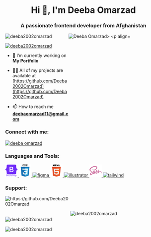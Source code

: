 <h1 align="center">Hi 👋, I'm Deeba Omarzad</h1>
<h3 align="center">A passionate frontend developer from Afghanistan</h3>
<img src="https://i.pinimg.com/originals/e8/f4/53/e8f453469a3ec97ecd354df465d73913.gif" align="right" width="300px" height="300px" alt="Deeba Omarzad>

<p align="left"> <img src="https://komarev.com/ghpvc/?username=deeba2002omarzad&label=Profile%20views&color=0e75b6&style=flat" alt="deeba2002omarzad" /> </p>

<p align="left"> <a href="https://github.com/ryo-ma/github-profile-trophy"><img src="https://github-profile-trophy.vercel.app/?username=deeba2002omarzad" alt="deeba2002omarzad" /></a> </p>

- 🔭 I’m currently working on **My Portfolio**

- 👨‍💻 All of my projects are available at [https://github.com/Deeba2002Omarzad](https://github.com/Deeba2002Omarzad)

- 📫 How to reach me **deebaomarzad11@gmail.com**

<h3 align="left">Connect with me:</h3>
<p align="left">
<a href="https://linkedin.com/in/deeba omarzad" target="blank"><img align="center" src="https://raw.githubusercontent.com/rahuldkjain/github-profile-readme-generator/master/src/images/icons/Social/linked-in-alt.svg" alt="deeba omarzad" height="30" width="40" /></a>
</p>

<h3 align="left">Languages and Tools:</h3>
<p align="left"> <a href="https://getbootstrap.com" target="_blank" rel="noreferrer"> <img src="https://raw.githubusercontent.com/devicons/devicon/master/icons/bootstrap/bootstrap-plain-wordmark.svg" alt="bootstrap" width="40" height="40"/> </a> <a href="https://www.w3schools.com/css/" target="_blank" rel="noreferrer"> <img src="https://raw.githubusercontent.com/devicons/devicon/master/icons/css3/css3-original-wordmark.svg" alt="css3" width="40" height="40"/> </a> <a href="https://www.figma.com/" target="_blank" rel="noreferrer"> <img src="https://www.vectorlogo.zone/logos/figma/figma-icon.svg" alt="figma" width="40" height="40"/> </a> <a href="https://www.w3.org/html/" target="_blank" rel="noreferrer"> <img src="https://raw.githubusercontent.com/devicons/devicon/master/icons/html5/html5-original-wordmark.svg" alt="html5" width="40" height="40"/> </a> <a href="https://www.adobe.com/in/products/illustrator.html" target="_blank" rel="noreferrer"> <img src="https://www.vectorlogo.zone/logos/adobe_illustrator/adobe_illustrator-icon.svg" alt="illustrator" width="40" height="40"/> </a> <a href="https://sass-lang.com" target="_blank" rel="noreferrer"> <img src="https://raw.githubusercontent.com/devicons/devicon/master/icons/sass/sass-original.svg" alt="sass" width="40" height="40"/> </a> <a href="https://tailwindcss.com/" target="_blank" rel="noreferrer"> <img src="https://www.vectorlogo.zone/logos/tailwindcss/tailwindcss-icon.svg" alt="tailwind" width="40" height="40"/> </a> </p>

<h3 align="left">Support:</h3>
<p><a href="https://www.buymeacoffee.com/https://github.com/Deeba2002Omarzad"> <img align="left" src="https://cdn.buymeacoffee.com/buttons/v2/default-yellow.png" height="50" width="210" alt="https://github.com/Deeba2002Omarzad" /></a></p><br><br>

<p><img align="left" src="https://github-readme-stats.vercel.app/api/top-langs?username=deeba2002omarzad&show_icons=true&locale=en&layout=compact" alt="deeba2002omarzad" /></p>

<p>&nbsp;<img align="center" src="https://github-readme-stats.vercel.app/api?username=deeba2002omarzad&show_icons=true&locale=en" alt="deeba2002omarzad" /></p>

<p><img align="center" src="https://github-readme-streak-stats.herokuapp.com/?user=deeba2002omarzad&" alt="deeba2002omarzad" /></p>
